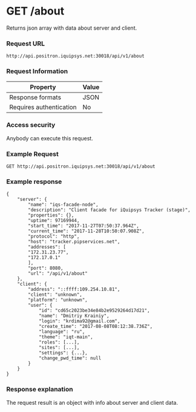 
# GET /about

Returns json array with data about server and client.

### Request URL

`
http://api.positron.iquipsys.net:30018/api/v1/about
`

### Request Information

| Property | Value |
|----|----|
| Response formats | JSON |
| Requires authentication | No |

### Access security 

Anybody can execute this request.

### Example Request

`
 GET http://api.positron.iquipsys.net:30018/api/v1/about
`

### Example response

```
{
	"server": {
		"name": "iqs-facade-node",
		"description": "Client facade for iQuipsys Tracker (stage)",
		"properties": {},
		"uptime": 97169944,
		"start_time": "2017-11-27T07:50:37.964Z",
		"current_time": "2017-11-28T10:50:07.908Z",
		"protocol": "http",
		"host": "tracker.pipservices.net",
		"addresses": [
		"172.31.23.77",
		"172.17.0.1"
		],
		"port": 8080,
		"url": "/api/v1/about"
	},
	"client": {
		"address": "::ffff:109.254.10.81",
		"client": "unknown",
		"platform": "unknown",
		"user": {
			"id": "cd65c2023be34e84b2e9529264d17d21",
			"name": "Dmitriy Krainiy",
			"login": "krdima92@gmail.com",
			"create_time": "2017-08-08T08:12:38.736Z",
			"language": "ru",
			"theme": "iqt-main",
			"roles": [...],
			"sites": [...],
			"settings": {...},
			"change_pwd_time": null
		}
	}
}
```

### Response explanation

The request result is an object with info about server and client data.